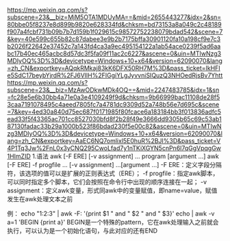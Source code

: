 https://mp.weixin.qq.com/s?subscene=23&__biz=MjM5OTA1MDUyMA==&mid=2655443277&idx=2&sn=80bbe05f8237e8d899b9820e628334fd&chksm=bd73153a8a049c2c48189f907a4fcbf731b09b7b7d159b1f029615c98572752238079bdad542&scene=7&key=40e599c655b82c87dabee3e9b2b7175bffa30901120fa10a198cf9e7c3b2026f22642e37452c7a143fd4ca3a9ec495154122a1ab54ace0239f5ad6aabc17b40ec465acbc8d57dc3f5fa09f11ac2c6227&ascene=0&uin=MTIwNzg3MDIyOQ%3D%3D&devicetype=Windows+10+x64&version=62090070&lang=zh_CN&exportkey=AQqkRMkaj83kK6DFX50RH7M%3D&pass_ticket=IkHFIe5SdC17beybYjrdR%2FJ6VIlH%2FIGgiYLgJyvvniSIQuzQ3NHOedRjsBv7Yhtt
https://mp.weixin.qq.com/s?subscene=23&__biz=MzAwODkwMDk4OQ==&mid=2247483785&idx=1&sn=fc28e5e6b30bb4a71e0a3e4109249f9d&chksm=9b66999bac11108de28f53caa7191078495c4aeed7805fc7a4781dc9309d52a748b56e7d695c&scene=7&key=4ed30a840d75ec687f0171985f80fcace6a183184bb3f013836adfc5ead33f5f43365ac701cc8527030bfd8f2b28f49e3666dd9305b65c69c53ab187130fadac33b29a1000b523f86bdad230f5e00c82&ascene=0&uin=MTIwNzg3MDIyOQ%3D%3D&devicetype=Windows+10+x64&version=62090070&lang=zh_CN&exportkey=AaEC6NQ7omlixl5E0huR%2BJI%3D&pass_ticket=V4P1Tq3Jw%2FnL0x3yCNQ295CwoLfad7y1nTKiXGYN5cnPn6l7qGgVpqgGw1HImZID
1.语法
awk [-F ERE] [-v assignment] ... program [argument ...]
awk [-F ERE] -f progfile ...  [-v assignment] ...[argument ...]
-F ERE：定义字段分隔符，该选项的值可以是扩展的正则表达式（ERE）；
-f progfile：指定awk脚本，可以同时指定多个脚本，它们会按照在命令行中出现的顺序连接在一起；
-v assignment：定义awk变量，形式同awk中的变量赋值，即name=value，赋值发生在awk处理文本之前

例：
echo "1:2:3" | awk -F: '{print $1 " and " $2 " and " $3}'
echo | awk -v a=1 'BEGIN {print a}'
BEGIN是一个特殊的pattern，它在awk处理输入之前就会执行，可以认为是一个初始化语句，与此对应的还有END